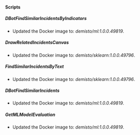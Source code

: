 
#### Scripts

##### DBotFindSimilarIncidentsByIndicators

- Updated the Docker image to: *demisto/ml:1.0.0.49819*.

##### DrawRelatedIncidentsCanvas

- Updated the Docker image to: *demisto/sklearn:1.0.0.49796*.

##### FindSimilarIncidentsByText

- Updated the Docker image to: *demisto/sklearn:1.0.0.49796*.

##### DBotFindSimilarIncidents

- Updated the Docker image to: *demisto/ml:1.0.0.49819*.

##### GetMLModelEvaluation

- Updated the Docker image to: *demisto/ml:1.0.0.49819*.
